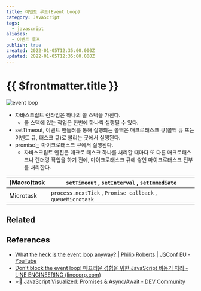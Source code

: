 ```yaml
---
title: 이벤트 루프(Event Loop)
category: JavaScript
tags:
  - javascript
aliases:
  - 이벤트 루프
publish: true
created: 2022-01-05T12:35:00.000Z
updated: 2022-01-05T12:35:00.000Z
---
```


# {{ $frontmatter.title }}

![event loop](https://res.cloudinary.com/practicaldev/image/fetch/s--5iH5BNWm--/c_limit%2Cf_auto%2Cfl_progressive%2Cq_66%2Cw_880/https://dev-to-uploads.s3.amazonaws.com/i/lczn4fca41is4vpicr6w.gif)

- 자바스크립트 런타임은 하나의 콜 스택을 가진다.
  - 콜 스택에 있는 작업은 한번에 하나씩 실행될 수 있다.
- setTimeout, 이벤트 핸들러를 통해 실행되는 콜백은 매크로태스크 큐(콜백 큐 또는 이벤트 큐, 태스크 큐)로 불리는 곳에서 실행된다.
- promise는 마이크로태스크 큐에서 실행된다.
  - 자바스크립트 엔진은 매크로 태스크 하나를 처리할 때마다 또 다른 매크로태스크나 렌더링 작업을 하기 전에, 마이크로태스크 큐에 쌓인 마이크로태스크 전부를 처리한다.

| (Macro)task | `setTimeout` , `setInterval` , `setImmediate`              |
| ----------- | ---------------------------------------------------------- |
| Microtask   | `process.nextTick` , `Promise callback` , `queueMicrotask` |

## Related

## References

- [What the heck is the event loop anyway? | Philip Roberts | JSConf EU - YouTube](https://www.youtube.com/watch?v=8aGhZQkoFbQ)
- [Don't block the event loop! 매끄러운 경험을 위한 JavaScript 비동기 처리 - LINE ENGINEERING (linecorp.com)](https://engineering.linecorp.com/ko/blog/dont-block-the-event-loop/)
- [⭐️🎀 JavaScript Visualized: Promises & Async/Await - DEV Community](https://dev.to/lydiahallie/javascript-visualized-promises-async-await-5gke)
